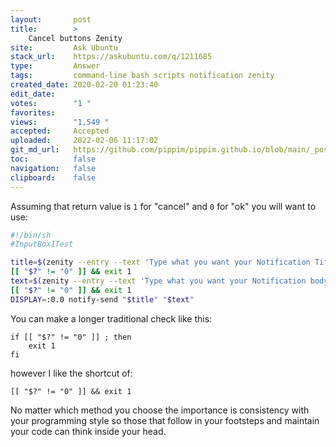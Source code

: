 ```yaml
---
layout:       post
title:        >
    Cancel buttons Zenity
site:         Ask Ubuntu
stack_url:    https://askubuntu.com/q/1211685
type:         Answer
tags:         command-line bash scripts notification zenity
created_date: 2020-02-20 01:23:40
edit_date:    
votes:        "1 "
favorites:    
views:        "1,549 "
accepted:     Accepted
uploaded:     2022-02-06 11:17:02
git_md_url:   https://github.com/pippim/pippim.github.io/blob/main/_posts/2020/2020-02-20-Cancel-buttons-Zenity.md
toc:          false
navigation:   false
clipboard:    false
---
```


Assuming that return value is `1` for "cancel" and `0` for "ok" you will want to use:

``` sh
#!/bin/sh
#InputBox1Test

title=$(zenity --entry --text 'Type what you want your Notification Title to Say!' --title 'Notification')
[[ "$?" != "0" ]] && exit 1
text=$(zenity --entry --text 'Type what you want your Notification body to Say!' --title 'Notification')
[[ "$?" != "0" ]] && exit 1
DISPLAY=:0.0 notify-send "$title" "$text"
```

You can make a longer traditional check like this:

``` 
if [[ "$?" != "0" ]] ; then
    exit 1
fi
```

however I like the shortcut of:

``` 
[[ "$?" != "0" ]] && exit 1
```

No matter which method you choose the importance is consistency with your programming style so those that follow in your footsteps and maintain your code can think inside your head.
